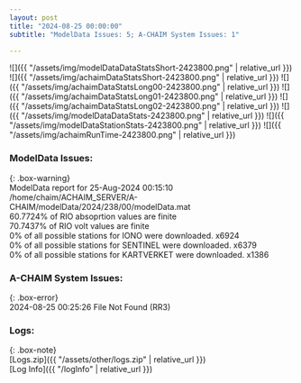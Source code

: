```yaml
---
layout: post
title: "2024-08-25 00:00:00"
subtitle: "ModelData Issues: 5; A-CHAIM System Issues: 1"

---
```


![]({{ "/assets/img/modelDataDataStatsShort-2423800.png" | relative_url }})
![]({{ "/assets/img/achaimDataStatsShort-2423800.png" | relative_url }})
![]({{ "/assets/img/achaimDataStatsLong00-2423800.png" | relative_url }})
![]({{ "/assets/img/achaimDataStatsLong01-2423800.png" | relative_url }})
![]({{ "/assets/img/achaimDataStatsLong02-2423800.png" | relative_url }})
![]({{ "/assets/img/modelDataDataStats-2423800.png" | relative_url }})
![]({{ "/assets/img/modelDataStationStats-2423800.png" | relative_url }})
![]({{ "/assets/img/achaimRunTime-2423800.png" | relative_url }})


### ModelData Issues:  
  
{: .box-warning}  
 ModelData report for 25-Aug-2024 00:15:10   
 /home/chaim/ACHAIM_SERVER/A-CHAIM/modelData/2024/238/00/modelData.mat   
 60.7724% of RIO absoprtion values are finite   
 70.7437% of RIO volt values are finite   
 0% of all possible stations for IONO were downloaded. x6924   
 0% of all possible stations for SENTINEL were downloaded. x6379   
 0% of all possible stations for KARTVERKET were downloaded. x1386   
  
### A-CHAIM System Issues:  
  
{: .box-error}  
2024-08-25 00:25:26 File Not Found (RR3)  

### Logs:  
  
{: .box-note}  
[Logs.zip]({{ "/assets/other/logs.zip" | relative_url }})  
[Log Info]({{ "/logInfo" | relative_url }})  
